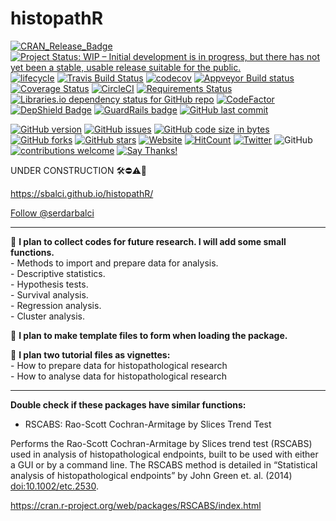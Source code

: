 
<!-- README.md is generated from README.Rmd. Please edit that file -->

# histopathR

<!-- badges: start -->

[![CRAN\_Release\_Badge](http://www.r-pkg.org/badges/version-ago/histopathR)](https://CRAN.R-project.org/package=histopathR)
[![Project Status: WIP – Initial development is in progress, but there
has not yet been a stable, usable release suitable for the
public.](https://www.repostatus.org/badges/latest/wip.svg)](https://www.repostatus.org/#wip)
[![lifecycle](https://img.shields.io/badge/lifecycle-experimental-orange.svg)](https://www.tidyverse.org/lifecycle/)
[![Travis Build
Status](https://travis-ci.com/sbalci/histopathR.svg?branch=master)](https://travis-ci.com/sbalci/histopathR)
[![codecov](https://codecov.io/gh/sbalci/histopathR/branch/master/graph/badge.svg)](https://codecov.io/gh/sbalci/histopathR)
[![Appveyor Build
status](https://ci.appveyor.com/api/projects/status/1cxwgpgfi1x9vcdc?svg=true)](https://ci.appveyor.com/project/sbalci/histopathr)
[![Coverage
Status](https://coveralls.io/repos/github/sbalci/histopathR/badge.svg?branch=master)](https://coveralls.io/github/sbalci/histopathR?branch=master)
[![CircleCI](https://circleci.com/gh/sbalci/histopathR.svg?style=svg)](https://circleci.com/gh/sbalci/histopathR)
[![Requirements
Status](https://requires.io/github/sbalci/histopathR/requirements.svg?branch=master)](https://requires.io/github/sbalci/histopathR/requirements/?branch=master)
[![Libraries.io dependency status for GitHub
repo](https://img.shields.io/librariesio/github/sbalci/histopathR.svg)](https://libraries.io/github/sbalci/histopathR)
[![CodeFactor](https://www.codefactor.io/repository/github/sbalci/histopathr/badge)](https://www.codefactor.io/repository/github/sbalci/histopathr)
[![DepShield
Badge](https://depshield.sonatype.org/badges/sbalci/histopathR/depshield.svg)](https://depshield.github.io)
[![GuardRails
badge](https://badges.guardrails.io/sbalci/histopathR.svg?token=13e00877a2660679719002a221904a94ad23d9cf7d31e176ad96aeabe1987be8)](https://dashboard.guardrails.io/default/gh/sbalci/histopathR)
[![GitHub last
commit](https://img.shields.io/github/last-commit/sbalci/histopathR.svg)](https://github.com/sbalci/histopathR/commits/master)
<!-- [![Daily downloads badge](https://cranlogs.r-pkg.org/badges/last-day/histopathR?color=blue)](https://CRAN.R-project.org/package=histopathR) -->
[![GitHub
version](https://img.shields.io/badge/GitHub-0.0.0.9000-orange.svg?style=flat-square)](https://github.com/sbalci/histopathR/)
[![GitHub
issues](https://img.shields.io/github/issues/sbalci/histopathR.svg)](https://github.com/sbalci/histopathR/issues)
[![GitHub code size in
bytes](https://img.shields.io/github/languages/code-size/sbalci/histopathR.svg)](https://github.com/sbalci/histopathR)
[![GitHub
forks](https://img.shields.io/github/forks/sbalci/histopathR.svg)](https://github.com/sbalci/histopathR/network)
[![GitHub
stars](https://img.shields.io/github/stars/sbalci/histopathR.svg)](https://github.com/sbalci/histopathR/stargazers)
[![Website](https://img.shields.io/badge/website-histopathR-orange.svg?colorB=E91E63)](https://sbalci.github.io/histopathR/)
[![HitCount](http://hits.dwyl.io/sbalci/histopathR.svg)](http://hits.dwyl.io/sbalci/histopathR)
[![Twitter](https://img.shields.io/twitter/url/https/github.com/sbalci/histopathR.svg?style=social)](https://twitter.com/intent/tweet?text=%23rstats%20codes%20for%20histopathology%20research%20by%20@serdarbalci&url=https%3A%2F%2Fgithub.com%2Fsbalci%2FhistopathR)
![GitHub](https://img.shields.io/github/license/sbalci/histopathR.svg)
[![contributions
welcome](https://img.shields.io/badge/contributions-welcome-brightgreen.svg?style=flat)](https://github.com/sbalci/histopathR/issues)
[![Say
Thanks\!](https://img.shields.io/badge/Say%20Thanks-!-1EAEDB.svg)](https://saythanks.io/to/sbalci)
<!-- badges: end -->

<!-- The goal of histopathR is to ... -->

<!-- ## Installation -->

<!-- You can install the released version of histopathR from [CRAN](https://CRAN.R-project.org) with: -->

<!-- ``` r -->

<!-- install.packages("histopathR") -->

<!-- ``` -->

<!-- The development version from [GitHub](https://github.com/) with: -->

<!-- ``` r -->

<!-- # install.packages("devtools") -->

<!-- devtools::install_github("sbalci/histopathR") -->

<!-- ``` -->

<!-- ## Example -->

<!-- This is a basic example which shows you how to solve a common problem: -->

<!-- ```{r example} -->

<!-- library(histopathR) -->

<!-- ## basic example code -->

<!-- ``` -->

UNDER CONSTRUCTION 🛠⛔️⚠️🔩

<https://sbalci.github.io/histopathR/>

<a class="twitter-follow-button" data-show-count="false"
  href="https://twitter.com/serdarbalci">Follow
@serdarbalci</a>

<script async src="https://platform.twitter.com/widgets.js" charset="utf-8"></script>

-----

🔬 **I plan to collect codes for future research. I will add some small
functions.**  
\- Methods to import and prepare data for analysis.  
\- Descriptive statistics.  
\- Hypothesis tests.  
\- Survival analysis.  
\- Regression analysis.  
\- Cluster analysis.

🔬 **I plan to make template files to form when loading the package.**

🔬 **I plan two tutorial files as vignettes:**  
\- How to prepare data for histopathological research  
\- How to analyse data for histopathological research

-----

**Double check if these packages have similar functions:**

  - RSCABS: Rao-Scott Cochran-Armitage by Slices Trend Test

Performs the Rao-Scott Cochran-Armitage by Slices trend test (RSCABS)
used in analysis of histopathological endpoints, built to be used with
either a GUI or by a command line. The RSCABS method is detailed in
“Statistical analysis of histopathological endpoints” by John Green
et. al. (2014) <doi:10.1002/etc.2530>.

<https://cran.r-project.org/web/packages/RSCABS/index.html>
